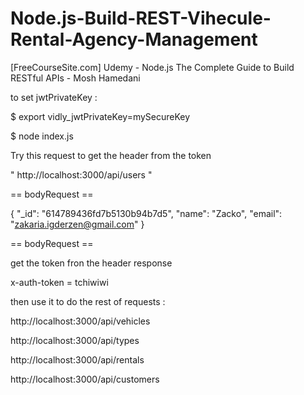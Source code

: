 # Node.js-Build-REST-Vihecule-Rental-Agency-Management
[FreeCourseSite.com] Udemy - Node.js The Complete Guide to Build RESTful APIs - Mosh Hamedani




to set jwtPrivateKey :

$ export vidly_jwtPrivateKey=mySecureKey 

$ node index.js  


Try this request to get the header from the token 

"  http://localhost:3000/api/users  "

== bodyRequest ==

{
  "_id": "614789436fd7b5130b94b7d5",
  "name": "Zacko",
  "email": "zakaria.igderzen@gmail.com"
}

== bodyRequest ==


get the token fron the header response 

x-auth-token =  tchiwiwi

then use it to do the rest of requests :

http://localhost:3000/api/vehicles

http://localhost:3000/api/types

http://localhost:3000/api/rentals

http://localhost:3000/api/customers








